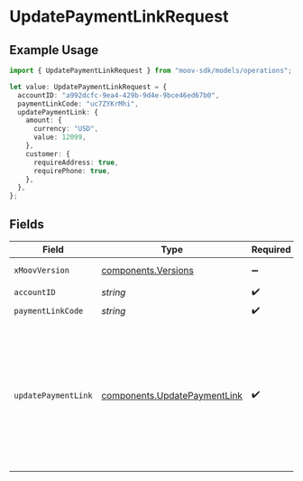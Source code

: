 # UpdatePaymentLinkRequest

## Example Usage

```typescript
import { UpdatePaymentLinkRequest } from "moov-sdk/models/operations";

let value: UpdatePaymentLinkRequest = {
  accountID: "a992dcfc-9ea4-429b-9d4e-9bce46ed67b0",
  paymentLinkCode: "uc7ZYKrMhi",
  updatePaymentLink: {
    amount: {
      currency: "USD",
      value: 12099,
    },
    customer: {
      requireAddress: true,
      requirePhone: true,
    },
  },
};
```

## Fields

| Field                                                                                                             | Type                                                                                                              | Required                                                                                                          | Description                                                                                                       | Example                                                                                                           |
| ----------------------------------------------------------------------------------------------------------------- | ----------------------------------------------------------------------------------------------------------------- | ----------------------------------------------------------------------------------------------------------------- | ----------------------------------------------------------------------------------------------------------------- | ----------------------------------------------------------------------------------------------------------------- |
| `xMoovVersion`                                                                                                    | [components.Versions](../../models/components/versions.md)                                                        | :heavy_minus_sign:                                                                                                | Specify an API version.                                                                                           |                                                                                                                   |
| `accountID`                                                                                                       | *string*                                                                                                          | :heavy_check_mark:                                                                                                | N/A                                                                                                               |                                                                                                                   |
| `paymentLinkCode`                                                                                                 | *string*                                                                                                          | :heavy_check_mark:                                                                                                | N/A                                                                                                               | uc7ZYKrMhi                                                                                                        |
| `updatePaymentLink`                                                                                               | [components.UpdatePaymentLink](../../models/components/updatepaymentlink.md)                                      | :heavy_check_mark:                                                                                                | N/A                                                                                                               | {<br/>"amount": {<br/>"currency": "USD",<br/>"value": 12099<br/>},<br/>"customer": {<br/>"requirePhone": true,<br/>"requireAddress": true<br/>}<br/>} |